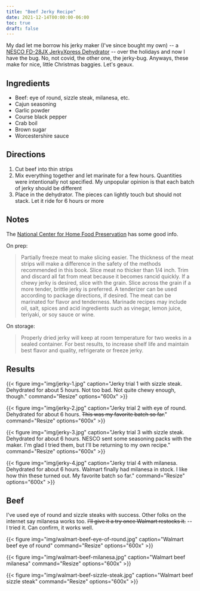 ```yaml
---
title: "Beef Jerky Recipe"
date: 2021-12-14T00:00:00-06:00
toc: true
draft: false
---
```


My dad let me borrow his jerky maker (I've since bought my own) -- a [NESCO FD-28JX JerkyXpress Dehydrator](https://www.nesco.com/product/fd-28jx-jerky-xpress-food-dehydrator/) -- over the holidays and now I have the bug. No, not covid, the other one, the jerky-bug. Anyways, these make for nice, little Christmas baggies. Let's geaux.

<!--more-->

## Ingredients

- Beef: eye of round, sizzle steak, milanesa, etc.
- Cajun seasoning
- Garlic powder
- Course black pepper
- Crab boil
- Brown sugar
- Worcestershire sauce

## Directions

1. Cut beef into thin strips
1. Mix everything together and let marinate for a few hours. Quantities were intentionally not specified. My unpopular opinion is that each batch of jerky should be different
1. Place in the dehydrator. The pieces can lightly touch but should not stack. Let it ride for 6 hours or more

## Notes

The [National Center for Home Food Preservation](https://nchfp.uga.edu/how/dry/jerky.html) has some good info.

On prep:

> Partially freeze meat to make slicing easier. The thickness of the meat strips will make a difference in the safety of the methods recommended in this book. Slice meat no thicker than 1/4 inch. Trim and discard all fat from meat because it becomes rancid quickly. If a chewy jerky is desired, slice with the grain. Slice across the grain if a more tender, brittle jerky is preferred. A tenderizer can be used according to package directions, if desired. The meat can be marinated for flavor and tenderness. Marinade recipes may include oil, salt, spices and acid ingredients such as vinegar, lemon juice, teriyaki, or soy sauce or wine.

On storage:

> Properly dried jerky will keep at room temperature for two weeks in a sealed container. For best results, to increase shelf life and maintain best flavor and quality, refrigerate or freeze jerky.

## Results

{{< figure
img="img/jerky-1.jpg"
caption="Jerky trial 1 with sizzle steak. Dehydrated for about 5 hours. Not too bad. Not quite chewy enough, though."
command="Resize"
options="600x" >}}

{{< figure
img="img/jerky-2.jpg"
caption="Jerky trial 2 with eye of round. Dehydrated for about 6 hours. ~~This was my favorite batch so far.~~"
command="Resize"
options="600x" >}}

{{< figure
img="img/jerky-3.jpg"
caption="Jerky trial 3 with sizzle steak. Dehydrated for about 6 hours. NESCO sent some seasoning packs with the maker. I'm glad I tried them, but I'll be returning to my own recipe."
command="Resize"
options="600x" >}}

{{< figure
img="img/jerky-4.jpg"
caption="Jerky trial 4 with milanesa. Dehydrated for about 6 hours. Walmart finally had milanesa in stock. I like how thin these turned out. My favorite batch so far."
command="Resize"
options="600x" >}}

## Beef

I've used eye of round and sizzle steaks with success. Other folks on the internet say milanesa works too. ~~I'll give it a try once Walmart restocks it.~~ -- I tried it. Can confirm, it works well.

{{< figure
img="img/walmart-beef-eye-of-round.jpg"
caption="Walmart beef eye of round"
command="Resize"
options="600x" >}}

{{< figure
img="img/walmart-beef-milanesa.jpg"
caption="Walmart beef milanesa"
command="Resize"
options="600x" >}}

{{< figure
img="img/walmart-beef-sizzle-steak.jpg"
caption="Walmart beef sizzle steak"
command="Resize"
options="600x" >}}
